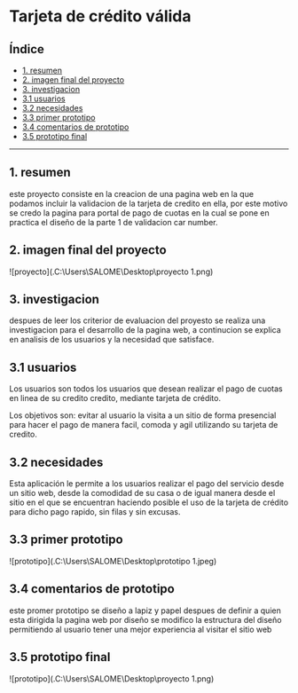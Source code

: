 # Tarjeta de crédito válida

## Índice

* [1. resumen](#1-resumen)
* [2. imagen final del proyecto](#2-imagen-final-del-proyecto)
* [3. investigacion](#3-investigacion)
* [3.1 usuarios](#3.1-usuarios)
* [3.2 necesidades](#3.2-necesidades)
* [3.3 primer prototipo](#3.3-primer-prototipo)
* [3.4 comentarios de prototipo](#3.4-comentarios-de-prototipo)
* [3.5 prototipo final](#3.5-prototipo-final)

***

## 1. resumen
este  proyecto consiste  en la  creacion de una  pagina  web en la que  podamos incluir la  validacion de la  tarjeta  de credito en ella, por  este  motivo se credo la  pagina  para  portal de pago de  cuotas en la  cual se pone  en practica  el diseño de la  parte  1 de  validacion car number.

## 2. imagen final del proyecto 
![proyecto](.C:\Users\SALOME\Desktop\proyecto 1.png)

## 3. investigacion

despues de leer los criterior de evaluacion del proyesto se realiza una investigacion para el desarrollo de la pagina web, a continucion se explica en analisis de los usuarios y la necesidad que satisface.

## 3.1 usuarios
Los usuarios son todos los usuarios que desean realizar el pago de cuotas en linea de  su credito credito, mediante tarjeta de crédito.

Los objetivos son: evitar al usuario la  visita a un sitio de forma presencial para hacer el pago de manera facil,  comoda y agil utilizando su tarjeta de credito.

## 3.2 necesidades
Esta aplicación le permite a los usuarios realizar el pago del servicio desde un sitio web, desde la comodidad de su casa o de igual manera desde el sitio en el que se encuentran haciendo posible el uso de la tarjeta de crédito para dicho pago rapido, sin filas y sin excusas.

## 3.3 primer prototipo
![prototipo](.C:\Users\SALOME\Desktop\prototipo 1.jpeg)

## 3.4 comentarios de prototipo

este promer  prototipo se diseño a lapiz y papel despues de definir a quien esta  dirigida la  pagina  web 
por  diseño se modifico la  estructura del diseño permitiendo al usuario tener una mejor experiencia al visitar el sitio web 

## 3.5 prototipo final
![prototipo](.C:\Users\SALOME\Desktop\proyecto 1.png)


